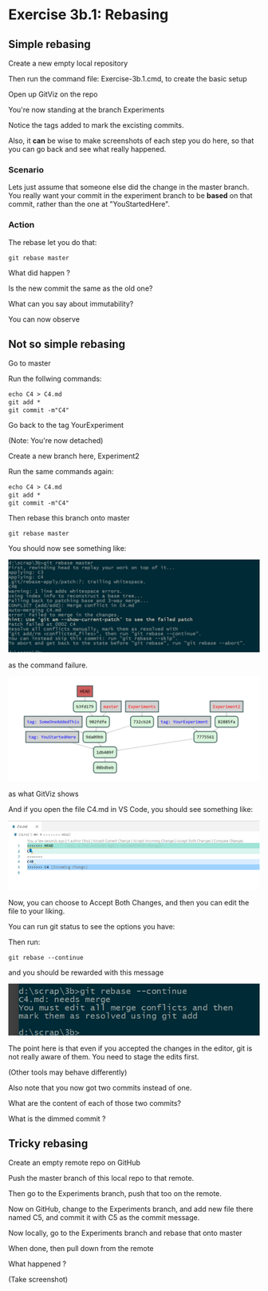 # Exercise 3b.1:  Rebasing

## Simple rebasing

Create a new empty local repository

Then run the command file:  Exercise-3b.1.cmd, to create the basic setup

Open up GitViz on the repo

You're now standing at the branch Experiments

Notice the tags added to mark the excisting commits.

Also, it **can** be wise to make screenshots of each step you do here, so that you can go back and see what really happened.  

### Scenario

Lets just assume that someone else did the change in the master branch.  You really want your commit in the experiment branch to be **based** on that commit, rather than the one at "YouStartedHere".

### Action

The rebase let you do that:

```
git rebase master
```

What did happen ?

Is the new commit the same as the old one?

What can you say about immutability?

You can now observe

## Not so simple rebasing

Go to master

Run the follwing commands:

```
echo C4 > C4.md
git add *
git commit -m"C4"
```

Go back to the tag YourExperiment

(Note:  You're now detached)

Create a new branch here, Experiment2

Run the same commands again:

```
echo C4 > C4.md
git add *
git commit -m"C4"
```

Then rebase this branch onto master 

```
git rebase master
```

You should now see something like:

![](../images/rebasecmdfailed.jpg)

as the command failure.

![](../images/rebasefailed.jpg)

as what GitViz shows

And if you open the file C4.md in VS Code, you should see something like:

![](../images/rebasedfile.jpg)


Now, you can choose to Accept Both Changes, and then you can edit the file to your liking.

You can run git status to see the options you have:

Then run:

```
git rebase --continue
```

and you should be rewarded with this message

![](../images/rebasecontinue.jpg)

The point here is that even if you accepted the changes in the editor, git is not really aware of them.  You need to stage the edits first.

(Other tools may behave differently)

Also note that you now got two commits instead of one.

What are the content of each of those two commits?

What is the dimmed commit ?

## Tricky rebasing

Create an empty remote repo on GitHub

Push the master branch of this local repo to that remote.

Then go to the Experiments branch, push that too on the remote.

Now on GitHub, change to the Experiments branch, and add new file there named C5,  and commit it with C5 as the commit message.

Now locally, go to the Experiments branch and rebase that onto master

When done, then pull down from the remote

What happened ?

(Take screenshot)

